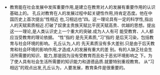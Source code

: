 - 教育能在社会发展中发挥重要作用,是建立在教育对人的发展有重要作用的认识基础上的。
  孔丘对教育在人的发展过程中起关键性作用,持肯定态度。他在中国历史上首次提出“性相近
  也,习相远也”四。这一理论具有一定的科学性,指出人的天赋索质相近.打破了奴隶主贵族天赋比平民天赋高贵、优越的思想。提出这一一理论,是人类认识史上一个重大的突破.成为人人有可
  能受教育、人人都应当受教育的理论依据。
  “性”指的 是先天素质,“习”指的 是后天习染，包括教育与社会环境的影响。 孔丘认为,人的
  先天素质没有多大差别.只是由于后天教育和社会环境的影响作用,才造成人的发展有重大的差
  别。有的人缺乏社会生活所需要的知识、能力,那是因为没有受教育而且处于恶劣环境影响之
  下。为了使人具有社会生活所需要的知识能力和道德品质.就要特别重视教育。
  从“习相远”的观点出发,孔丘认为，人要发展，教育条件是很重要的。